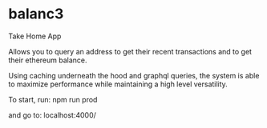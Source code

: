 # balanc3
Take Home App


Allows you to query an address to get their recent transactions and to get their ethereum balance.

Using caching underneath the hood and graphql queries, the system is able to maximize performance 
while maintaining a high level versatility.


To start, run:
npm run prod

and go to:
localhost:4000/
